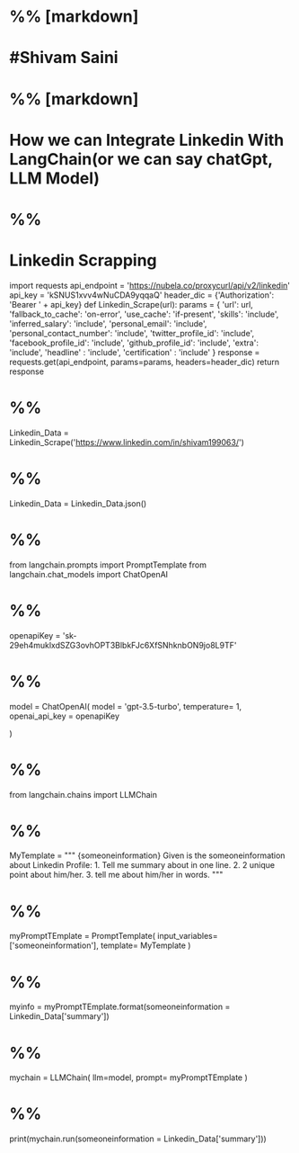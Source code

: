 # %% [markdown]
# #Shivam Saini

# %% [markdown]
#  How we can Integrate Linkedin With LangChain(or we can say chatGpt, LLM Model)

# %%
# Linkedin Scrapping 

import requests
api_endpoint = 'https://nubela.co/proxycurl/api/v2/linkedin'
api_key = 'kSNUS1xvv4wNuCDA9yqqaQ'
header_dic = {'Authorization': 'Bearer ' + api_key}
def Linkedin_Scrape(url):
    params = {
    'url': url,
    'fallback_to_cache': 'on-error',
    'use_cache': 'if-present',
    'skills': 'include',
    'inferred_salary': 'include',
    'personal_email': 'include',
    'personal_contact_number': 'include',
    'twitter_profile_id': 'include',
    'facebook_profile_id': 'include',
    'github_profile_id': 'include',
    'extra': 'include',
    'headline' : 'include',
    'certification' : 'include' 
     }
    response = requests.get(api_endpoint,
                        params=params,
                        headers=header_dic)
    return response

# %%
Linkedin_Data = Linkedin_Scrape('https://www.linkedin.com/in/shivam199063/')

# %%
Linkedin_Data = Linkedin_Data.json()

# %%
from langchain.prompts import PromptTemplate
from langchain.chat_models import ChatOpenAI

# %%
openapiKey = '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'

# %%
model = ChatOpenAI(
    model = 'gpt-3.5-turbo',
    temperature= 1,
    openai_api_key  = openapiKey

)

# %%
from langchain.chains import LLMChain

# %%
MyTemplate = """ {someoneinformation}
                Given is the someoneinformation about Linkedin Profile:
                1. Tell me summary about in one line.
                2. 2 unique point about him/her.
                3. tell me about him/her in  words.
"""

# %%
myPromptTEmplate = PromptTemplate(
    input_variables= ['someoneinformation'],
    template= MyTemplate
)

# %%
myinfo = myPromptTEmplate.format(someoneinformation = Linkedin_Data['summary'])

# %%
mychain = LLMChain(
    llm=model,
    prompt= myPromptTEmplate
)

# %%
print(mychain.run(someoneinformation = Linkedin_Data['summary']))


